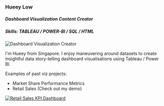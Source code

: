 ### Hueey Low
##### Dashboard Visualization Content Creator
##### Skills: TABLEAU / POWER-BI / SQL / HTML
![Dashboard Visualization Creator](https://arturssmirnovs.github.io/github-profile-readme-generator/images/banner.png)

I'm Hueey from Singapore. I enjoy maneuvering around datasets to create insightful data story-telling dashboard visualisations using Tableau / Power BI. 

Examples of past viz projects: 
- Market Share Performance Metrics
- Retail Sales (Check out my demo)

<div class='tableauPlaceholder' id='viz1693119533555' style='position: relative'><noscript><a href='#'><img alt='Retail Sales KPI Dashboard ' src='https:&#47;&#47;public.tableau.com&#47;static&#47;images&#47;Re&#47;RetailDashboard_16928752762920&#47;Dashboard1&#47;1_rss.png' style='border: none' /></a></noscript><object class='tableauViz'  style='display:none;'><param name='host_url' value='https%3A%2F%2Fpublic.tableau.com%2F' /> <param name='embed_code_version' value='3' /> <param name='site_root' value='' /><param name='name' value='RetailDashboard_16928752762920&#47;Dashboard1' /><param name='tabs' value='no' /><param name='toolbar' value='yes' /><param name='static_image' value='https:&#47;&#47;public.tableau.com&#47;static&#47;images&#47;Re&#47;RetailDashboard_16928752762920&#47;Dashboard1&#47;1.png' /> <param name='animate_transition' value='yes' /><param name='display_static_image' value='yes' /><param name='display_spinner' value='yes' /><param name='display_overlay' value='yes' /><param name='display_count' value='yes' /><param name='language' value='en-US' /><param name='filter' value='publish=yes' /></object></div>  

